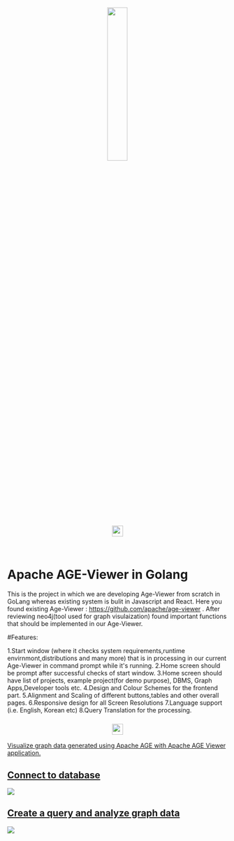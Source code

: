 <br>

<p align="center">
     <img src="https://age.apache.org/age-manual/master/_static/logo.png" width="30%" height="30%">
<br>


</br>
<img src="https://img.shields.io/badge/Viewer-in%20GO-green"" height="25" height="30% alt="Apache AGE">
</p>
<br>

# Apache AGE-Viewer in Golang
This is the project in which we are developing Age-Viewer from scratch in GoLang whereas existing system is bulit in Javascript and React. Here you found existing Age-Viewer : https://github.com/apache/age-viewer . After reviewing neo4j(tool used for graph visulaization) found important functions that should be implemented in our Age-Viewer.

#Features:

1.Start window (where it checks system requirements,runtime envirnmont,distributions and many more) that is in processing in our current Age-Viewer in command prompt while it's running.
2.Home screen should be prompt after successful checks of start window.
3.Home screen should have list of projects, example project(for demo purpose), DBMS, Graph Apps,Developer tools etc.
4.Design and Colour Schemes for the frontend part.
5.Alignment and Scaling of different buttons,tables and other overall pages.
6.Responsive design for all Screen Resolutions
7.Language support (i.e. English, Korean etc)
8.Query Translation for the processing.

<h3 align="center">
    <a href="https://age.apache.org/age-manual/master/_static/logo.png" target="_blank">
        <img src="https://age.apache.org/age-manual/master/_static/logo.png"" height="25" height="30% alt="Apache AGE">
</h3>
<p>
Visualize graph data generated using Apache AGE with Apache AGE Viewer application.
</p>
<h2>Connect to database</h2>
<img src="https://user-images.githubusercontent.com/67288224/217324853-2755019a-bb3a-435d-8eb5-c48fc18df9ce.png"/>
<h2>Create a query and analyze graph data</h2>
<img src="https://user-images.githubusercontent.com/67288224/217334417-ff6e51ce-de51-46d5-bf32-098974967e33.gif"/>
